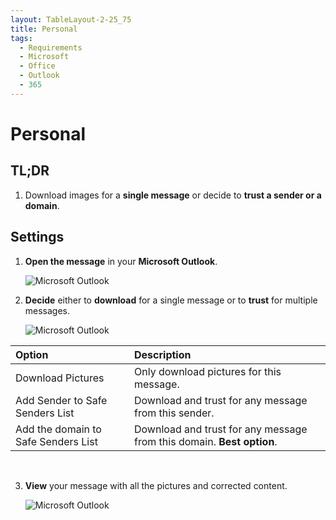 ```yaml
---
layout: TableLayout-2-25_75
title: Personal
tags:
  - Requirements
  - Microsoft
  - Office
  - Outlook
  - 365
---
```


# Personal

## TL;DR

1. Download images for a **single message** or decide to **trust a sender or a domain**.

## Settings

1. **Open the message** in your **Microsoft Outlook**.

   ![Microsoft Outlook](https://cdn.phishx.io/phishx-docs/images/phishx_settings_docs_outlook_safe_senders_list_01.jpg)

2. **Decide** either to **download** for a single message or to **trust** for multiple messages.

   ![Microsoft Outlook](https://cdn.phishx.io/phishx-docs/images/phishx_settings_docs_outlook_safe_senders_list_02.jpg)

| Option                              | Description                                                           |
| :---------------------------------- | :-------------------------------------------------------------------- |
| Download Pictures                   | Only download pictures for this message.                              |
| Add Sender to Safe Senders List     | Download and trust for any message from this sender.                  |
| Add the domain to Safe Senders List | Download and trust for any message from this domain. **Best option**. |

<br>

3. **View** your message with all the pictures and corrected content.

   ![Microsoft Outlook](https://cdn.phishx.io/phishx-docs/images/phishx_settings_docs_outlook_safe_senders_list_03.jpg)
